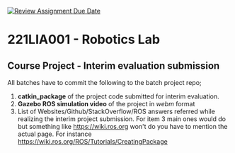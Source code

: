 [![Review Assignment Due Date](https://classroom.github.com/assets/deadline-readme-button-22041afd0340ce965d47ae6ef1cefeee28c7c493a6346c4f15d667ab976d596c.svg)](https://classroom.github.com/a/DqPwyK9C)
# 221LIA001 - Robotics Lab 
## Course Project - Interim evaluation submission

All batches have to commit the following to the batch project repo;
1. **catkin_package** of the project code submitted for interim evaluation.
2. **Gazebo ROS simulation video** of the project in _webm_ format
3. List of Websites/Github/StackOverflow/ROS answers referred while realizing the interim project submission.
For item 3 main ones would do but something like https://wiki.ros.org won't do you have to mention the actual page. For instance https://wiki.ros.org/ROS/Tutorials/CreatingPackage
